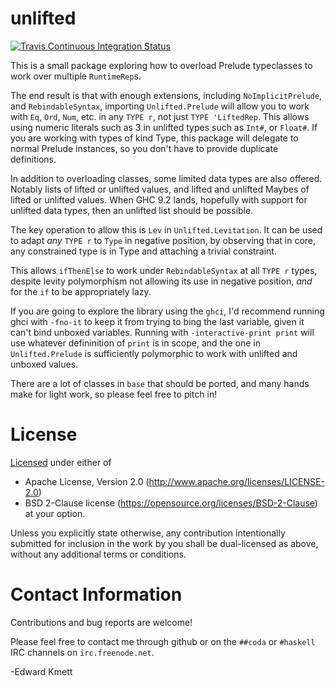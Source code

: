 # unlifted

[![Travis Continuous Integration Status][travis-img]][travis]

This is a small package exploring how to overload Prelude typeclasses to work over multiple `RuntimeRep`s.

The end result is that with enough extensions, including `NoImplicitPrelude`, and `RebindableSyntax`, importing `Unlifted.Prelude` will allow you to work with `Eq`, `Ord`, `Num`, etc. in any `TYPE r`, not just `TYPE 'LiftedRep`. This allows using numeric literals such as 3 in unlifted types such as `Int#`, or `Float#`. If you are working with types of kind Type, this package will delegate to normal Prelude instances, so you don't have to provide duplicate definitions.

In addition to overloading classes, some limited data types are also offered. Notably lists of lifted or unlifted values, and lifted and unlifted Maybes of lifted or unlifted values. When GHC 9.2 lands, hopefully with support for unlifted data types, then an unlifted list should be possible.

The key operation to allow this is `Lev` in `Unlifted.Levitation`. It can be used to adapt _any_ `TYPE r` to `Type` in negative position, by observing that in core, any constrained type is in Type and attaching a trivial constraint.

This allows `ifThenElse` to work under `RebindableSyntax` at all `TYPE r` types, despite levity polymorphism not allowing its use in negative position, _and_ for the `if` to be appropriately lazy.

If you are going to explore the library using the `ghci`, I'd recommend running ghci with `-fno-it` to keep it from trying to bing the last variable, given it can't bind unboxed variables. Running with `-interactive-print print` will use whatever defininition of `print` is in scope, and the one in `Unlifted.Prelude` is sufficiently polymorphic to work with unlifted and unboxed values.

There are a lot of classes in `base` that should be ported, and many hands make for light work, so please feel free to pitch in!

License
=======

[Licensed](LICENSE.md) under either of
 * Apache License, Version 2.0 (http://www.apache.org/licenses/LICENSE-2.0)
 * BSD 2-Clause license (https://opensource.org/licenses/BSD-2-Clause)
at your option.

Unless you explicitly state otherwise, any contribution intentionally submitted
for inclusion in the work by you shall be dual-licensed as above, without any
additional terms or conditions.

Contact Information
===================

Contributions and bug reports are welcome!

Please feel free to contact me through github or on the `##coda` or `#haskell` IRC channels on `irc.freenode.net`.

-Edward Kmett

 [travis]: http://travis-ci.org/ekmett/linear-primitive
 [travis-img]: https://secure.travis-ci.org/ekmett/linear-primitive.png?branch=master
